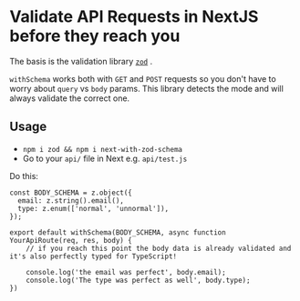 # Validate API Requests in NextJS before they reach you

The basis is the validation library [`zod`](https://github.com/colinhacks/zod) .

`withSchema` works both with `GET` and `POST` requests so you don't have to worry about `query` vs `body` params.
This library detects the mode and will always validate the correct one.

## Usage

- `npm i zod && npm i next-with-zod-schema`
- Go to your `api/` file in Next e.g. `api/test.js`

Do this:

```
const BODY_SCHEMA = z.object({
  email: z.string().email(),
  type: z.enum(['normal', 'unnormal']),
});

export default withSchema(BODY_SCHEMA, async function YourApiRoute(req, res, body) {
    // if you reach this point the body data is already validated and it's also perfectly typed for TypeScript!

    console.log('the email was perfect', body.email);
    console.log('The type was perfect as well', body.type);
})
```
